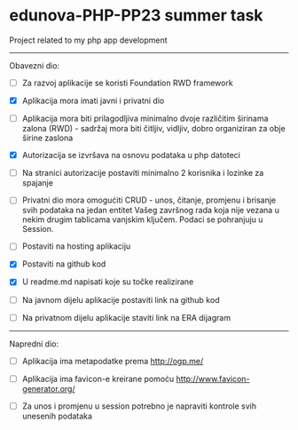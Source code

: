# edunova-PHP-PP23 summer task
Project related to my php app development

_________________________________________________

Obavezni dio:

- [ ] Za razvoj aplikacije se koristi Foundation RWD framework

- [x] Aplikacija mora imati javni i privatni dio

- [ ] Aplikacija mora biti prilagodljiva minimalno dvoje različitim širinama zalona (RWD) - sadržaj mora biti čitljiv, vidljiv, dobro organiziran za obje širine zaslona

- [x] Autorizacija se izvršava na osnovu podataka u php datoteci

- [ ] Na stranici autorizacije postaviti minimalno 2 korisnika i lozinke za spajanje

- [ ] Privatni dio mora omogućiti CRUD - unos, čitanje, promjenu i brisanje svih podataka na jedan entitet Vašeg završnog rada koja nije vezana u nekim drugim tablicama vanjskim ključem. Podaci se pohranjuju u Session.

- [ ] Postaviti na hosting aplikaciju

- [x] Postaviti na github kod

- [x] U readme.md napisati koje su točke realizirane

- [ ] Na javnom dijelu aplikacije postaviti link na github kod

- [ ] Na privatnom dijelu aplikacije staviti link na ERA dijagram

 _________________________________________________
 
Napredni dio:

- [ ] Aplikacija ima metapodatke prema http://ogp.me/

- [ ] Aplikacija ima favicon-e kreirane pomoću http://www.favicon-generator.org/

- [ ] Za unos i promjenu u session potrebno je napraviti kontrole svih unesenih podataka
